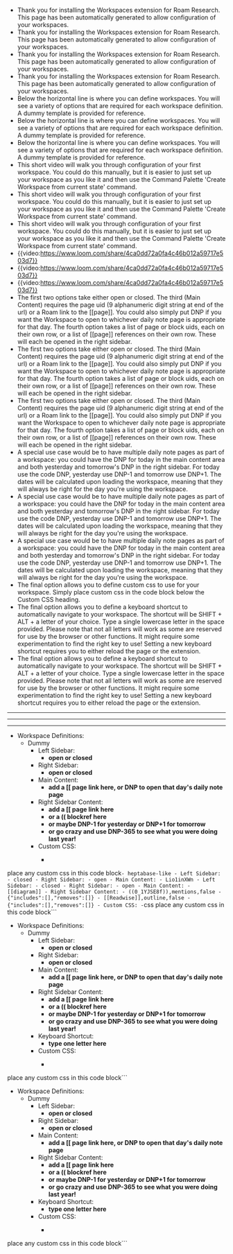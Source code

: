 - Thank you for installing the Workspaces extension for Roam Research. This page has been automatically generated to allow configuration of your workspaces.
- Thank you for installing the Workspaces extension for Roam Research. This page has been automatically generated to allow configuration of your workspaces.
- Thank you for installing the Workspaces extension for Roam Research. This page has been automatically generated to allow configuration of your workspaces.
- Thank you for installing the Workspaces extension for Roam Research. This page has been automatically generated to allow configuration of your workspaces.
- Below the horizontal line is where you can define workspaces. You will see a variety of options that are required for each workspace definition. A dummy template is provided for reference.
- Below the horizontal line is where you can define workspaces. You will see a variety of options that are required for each workspace definition. A dummy template is provided for reference.
- Below the horizontal line is where you can define workspaces. You will see a variety of options that are required for each workspace definition. A dummy template is provided for reference.
- This short video will walk you through configuration of your first workspace. You could do this manually, but it is easier to just set up your workspace as you like it and then use the Command Palette 'Create Workspace from current state' command.
- This short video will walk you through configuration of your first workspace. You could do this manually, but it is easier to just set up your workspace as you like it and then use the Command Palette 'Create Workspace from current state' command.
- This short video will walk you through configuration of your first workspace. You could do this manually, but it is easier to just set up your workspace as you like it and then use the Command Palette 'Create Workspace from current state' command.
- {{video:https://www.loom.com/share/4ca0dd72a0fa4c46b012a59717e503d7}}
- {{video:https://www.loom.com/share/4ca0dd72a0fa4c46b012a59717e503d7}}
- {{video:https://www.loom.com/share/4ca0dd72a0fa4c46b012a59717e503d7}}
- The first two options take either open or closed. The third (Main Content) requires the page uid (9 alphanumeric digit string at end of the url) or a Roam link to the [[page]]. You could also simply put DNP if you want the Workspace to open to whichever daily note page is appropriate for that day. The fourth option takes a list of page or block uids, each on their own row, or a list of [[page]] references on their own row. These will each be opened in the right sidebar.
- The first two options take either open or closed. The third (Main Content) requires the page uid (9 alphanumeric digit string at end of the url) or a Roam link to the [[page]]. You could also simply put DNP if you want the Workspace to open to whichever daily note page is appropriate for that day. The fourth option takes a list of page or block uids, each on their own row, or a list of [[page]] references on their own row. These will each be opened in the right sidebar.
- The first two options take either open or closed. The third (Main Content) requires the page uid (9 alphanumeric digit string at end of the url) or a Roam link to the [[page]]. You could also simply put DNP if you want the Workspace to open to whichever daily note page is appropriate for that day. The fourth option takes a list of page or block uids, each on their own row, or a list of [[page]] references on their own row. These will each be opened in the right sidebar.
- A special use case would be to have multiple daily note pages as part of a workspace: you could have the DNP for today in the main content area and both yesterday and tomorrow's DNP in the right sidebar. For today use the code DNP, yesterday use DNP-1 and tomorrow use DNP+1. The dates will be calculated upon loading the workspace, meaning that they will always be right for the day you're using the workspace.
- A special use case would be to have multiple daily note pages as part of a workspace: you could have the DNP for today in the main content area and both yesterday and tomorrow's DNP in the right sidebar. For today use the code DNP, yesterday use DNP-1 and tomorrow use DNP+1. The dates will be calculated upon loading the workspace, meaning that they will always be right for the day you're using the workspace.
- A special use case would be to have multiple daily note pages as part of a workspace: you could have the DNP for today in the main content area and both yesterday and tomorrow's DNP in the right sidebar. For today use the code DNP, yesterday use DNP-1 and tomorrow use DNP+1. The dates will be calculated upon loading the workspace, meaning that they will always be right for the day you're using the workspace.
- The final option allows you to define custom css to use for your workspace. Simply place custom css in the code block below the Custom CSS heading.
- The final option allows you to define a keyboard shortcut to automatically navigate to your workspace. The shortcut will be SHIFT + ALT + a letter of your choice. Type a single lowercase letter in the space provided. Please note that not all letters will work as some are reserved for use by the browser or other functions. It might require some experimentation to find the right key to use! Setting a new keyboard shortcut requires you to either reload the page or the extension.
- The final option allows you to define a keyboard shortcut to automatically navigate to your workspace. The shortcut will be SHIFT + ALT + a letter of your choice. Type a single lowercase letter in the space provided. Please note that not all letters will work as some are reserved for use by the browser or other functions. It might require some experimentation to find the right key to use! Setting a new keyboard shortcut requires you to either reload the page or the extension.
- ---
- ---
- ---
- Workspace Definitions:
    - Dummy
        - Left Sidebar:
            - __open or closed__
        - Right Sidebar:
            - __open or closed__
        - Main Content:
            - __add a [[ page link here, or DNP to open that day's daily note page__
        - Right Sidebar Content:
            - __add a [[ page link here__
            - __or a (( blockref here__
            - __or maybe DNP-1 for yesterday or DNP+1 for tomorrow__
            - __or go crazy and use DNP-365 to see what you were doing last year!__
        - Custom CSS:
            - ```css
place any custom css in this code block```
    - heptabase-like
        - Left Sidebar:
            - closed
        - Right Sidebar:
            - open
        - Main Content:
            - Lio1inXWn
        - Left Sidebar:
            - closed
        - Right Sidebar:
            - open
        - Main Content:
            - [[diagram]]
        - Right Sidebar Content:
            - ((0_1YJSE8f)),mentions,false
                - {"includes":[],"removes":[]}
            - [[Readwise]],outline,false
                - {"includes":[],"removes":[]}
        - Custom CSS:
            - ```css
place any custom css in this code block```
- Workspace Definitions:
    - Dummy
        - Left Sidebar:
            - __open or closed__
        - Right Sidebar:
            - __open or closed__
        - Main Content:
            - __add a [[ page link here, or DNP to open that day's daily note page__
        - Right Sidebar Content:
            - __add a [[ page link here__
            - __or a (( blockref here__
            - __or maybe DNP-1 for yesterday or DNP+1 for tomorrow__
            - __or go crazy and use DNP-365 to see what you were doing last year!__
        - Keyboard Shortcut:
            - __type one letter here__
        - Custom CSS:
            - ```css
place any custom css in this code block```
- Workspace Definitions:
    - Dummy
        - Left Sidebar:
            - __open or closed__
        - Right Sidebar:
            - __open or closed__
        - Main Content:
            - __add a [[ page link here, or DNP to open that day's daily note page__
        - Right Sidebar Content:
            - __add a [[ page link here__
            - __or a (( blockref here__
            - __or maybe DNP-1 for yesterday or DNP+1 for tomorrow__
            - __or go crazy and use DNP-365 to see what you were doing last year!__
        - Keyboard Shortcut:
            - __type one letter here__
        - Custom CSS:
            - ```css
place any custom css in this code block```
